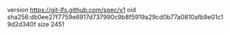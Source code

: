 version https://git-lfs.github.com/spec/v1
oid sha256:db0ee27f7759e6917d737990c9b8f5919a29cd0b77a0810afb9e01c19d2d340f
size 2451
